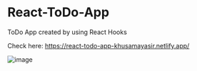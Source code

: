 # React-ToDo-App
ToDo App created by using React Hooks

Check here: https://react-todo-app-khusamayasir.netlify.app/

![image](https://user-images.githubusercontent.com/66178232/157657384-7628ff1b-c33c-4154-a62f-ec82e8b16bee.png)

